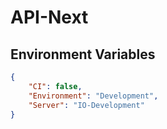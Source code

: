 # API-Next #

## Environment Variables ##

```json
{
    "CI": false,
    "Environment": "Development",
    "Server": "IO-Development"
}
```
